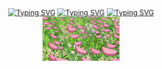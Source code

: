 <div align="center">
<a href="https://git.io/typing-svg"><img src="https://readme-typing-svg.demolab.com?font=mukta&size=35&duration=4000&color=6667AB&repeat=false&random=false&width=650&height=50&lines=Hello+hello;I'm+Erell" alt="Typing SVG" /></a>
<a href="https://git.io/typing-svg"><img src="https://readme-typing-svg.demolab.com?font=mukta&weight=10&size=15&duration=10000&pause=200&color=C4D600&random=false&width=700&height=50&lines=.%E2%81%BA%E2%82%8A%E2%8B%86%CB%9A%CC%A9%CD%99%E2%8A%B9%C2%B8.*'%E2%9C%AE%E2%82%8A%CB%9A%E2%9C%A7%E2%8A%B9'%CB%96.%F0%96%A5%94+%DD%81+%CB%96%E2%8B%86%E2%8A%B9%E2%82%8A+%E2%8B%86%EF%BD%A1%CB%9A+%E2%81%BA%E2%82%8A%E2%8B%86%CB%9A%CC%A9%CD%99%E2%8A%B9%C2%B8.*'%E2%9C%AE%E2%82%8A%CB%9A%E2%9C%A7%E2%8A%B9'%CB%96.%F0%96%A5%94+%DD%81+%CB%96%E2%8B%86%E2%8A%B9%E2%82%8A+%E2%8B%86%EF%BD%A1%CB%9A+%E2%81%BA%E2%82%8A%E2%8B%86%CB%9A%CC%A9%CD%99%E2%8A%B9%C2%B8.*'%E2%9C%AE%E2%82%8A%CB%9A%E2%9C%A7%E2%8A%B9'%CB%96.%F0%96%A5%94+%DD%81+%CB%96%E2%8B%86%E2%8A%B9%E2%82%8A+%E2%8B%86%EF%BD%A1%CB%9A" alt="Typing SVG"/></a>
<a href="https://git.io/typing-svg"><img src="https://readme-typing-svg.demolab.com?font=Libre+Barcode+128+Text&size=35&pause=1000&color=6667AB&repeat=false&random=false&width=650&lines=a+Master+Student+specialized+in+Marketing+Data+Analysis++" alt="Typing SVG" /></a>

</div>
<div align="center">
<img src="https://github.com/RLdo/RLdo/blob/main/assets/Unknown.gif?raw=true" width="30%" align="center" />
</div>


<!--
**RLdo/RLdo** is a ✨ _special_ ✨ repository because its `README.md` (this file) appears on your GitHub profile.

Here are some ideas to get you started:

- 🔭 I’m currently working on ...
- 🌱 I’m currently learning ...
- 👯 I’m looking to collaborate on ...
- 🤔 I’m looking for help with ...
- 💬 Ask me about ...
- 📫 How to reach me: ...
- 😄 Pronouns: ...
- ⚡ Fun fact: ...
-->
